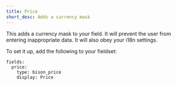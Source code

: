 ```yaml
---
title: Price
short_desc: Adds a currency mask
---
```

This adds a currency mask to your field. It will prevent the user from entering inappropriate data. It will also obey your i18n settings.

To set it up, add the following to your fieldset:

~~~
fields:
  price:
    type: bison_price
    display: Price
~~~
